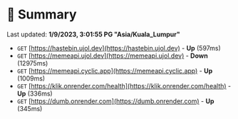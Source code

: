 # 📖 Summary
Last updated: **1/9/2023, 3:01:55 PG "Asia/Kuala_Lumpur"**

- `GET` [https://hastebin.ujol.dev](https://hastebin.ujol.dev) - **Up** (597ms)
- `GET` [https://memeapi.ujol.dev](https://memeapi.ujol.dev) - **Down** (12975ms)
- `GET` [https://memeapi.cyclic.app](https://memeapi.cyclic.app) - **Up** (1009ms)
- `GET` [https://klik.onrender.com/health](https://klik.onrender.com/health) - **Up** (336ms)
- `GET` [https://dumb.onrender.com](https://dumb.onrender.com) - **Up** (345ms)
